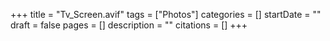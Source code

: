 +++
title = "Tv_Screen.avif"
tags = ["Photos"]
categories = []
startDate = ""
draft = false
pages = []
description = ""
citations = []
+++
